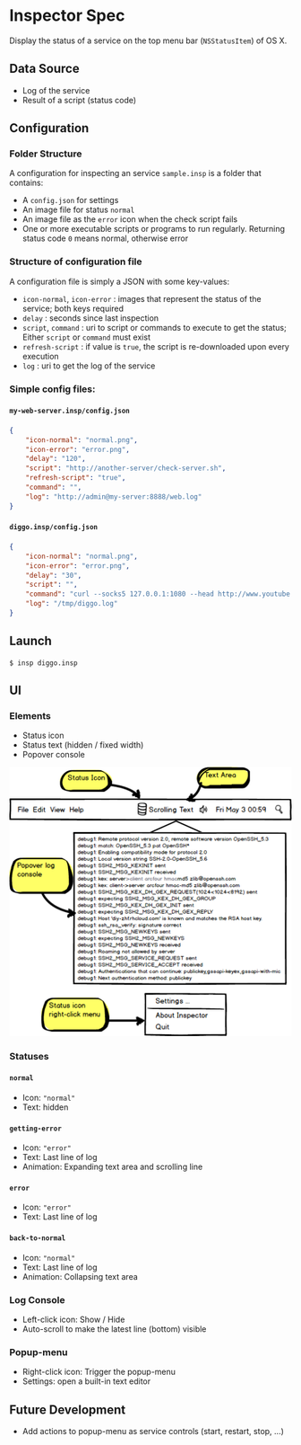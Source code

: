 # Inspector Spec

Display the status of a service on the top menu bar (`NSStatusItem`) of OS X.

## Data Source

- Log of the service
- Result of a script (status code)

## Configuration 

### Folder Structure

A configuration for inspecting an service `sample.insp` is a folder that contains:

- A `config.json` for settings
- An image file for status `normal`
- An image file as the `error` icon when the check script fails
- One or more executable scripts or programs to run regularly. Returning status code `0` means normal, otherwise error

### Structure of configuration file

A configuration file is simply a JSON with some key-values:

- `icon-normal`, `icon-error` : images that represent the status of the service; both keys required
- `delay` : seconds since last inspection
- `script`, `command` : uri to script or commands to execute to get the status; Either `script` or `command` must exist
- `refresh-script` : if value is `true`, the script is re-downloaded upon every execution
- `log` : uri to get the log of the service

### Simple config files:

#### `my-web-server.insp/config.json`

```json
{
	"icon-normal": "normal.png",
	"icon-error": "error.png",
	"delay": "120",
	"script": "http://another-server/check-server.sh",
	"refresh-script": "true",
	"command": "",
	"log": "http://admin@my-server:8888/web.log"
}
```

#### `diggo.insp/config.json`

```json
{
	"icon-normal": "normal.png",
	"icon-error": "error.png",
	"delay": "30",
	"script": "",
	"command": "curl --socks5 127.0.0.1:1080 --head http://www.youtube.com/",
	"log": "/tmp/diggo.log"
}
```

## Launch

```
$ insp diggo.insp
```

## UI

### Elements

- Status icon
- Status text (hidden / fixed width)
- Popover console

![Status Bar](statusbar.png)

### Statuses

#### `normal`

- Icon: `"normal"`
- Text: hidden

#### `getting-error`

- Icon: `"error"`
- Text: Last line of log
- Animation: Expanding text area and scrolling line

#### `error`

- Icon: `"error"`
- Text: Last line of log

#### `back-to-normal`

- Icon: `"normal"`
- Text: Last line of log
- Animation: Collapsing text area

### Log Console

- Left-click icon: Show / Hide
- Auto-scroll to make the latest line (bottom) visible

### Popup-menu

- Right-click icon: Trigger the popup-menu
- Settings: open a built-in text editor

## Future Development

- Add actions to popup-menu as service controls (start, restart, stop, ...)